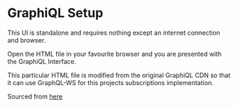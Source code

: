 # GraphiQL Setup

This UI is standalone and requires nothing except an internet connection and browser.

Open the HTML file in your favourite browser and you are presented with the GraphiQL Interface.

This particular HTML file is modified from the original GraphiQL CDN so that it can use GraphQL-WS for this projects subscriptions implementation.

Sourced from [here](https://gist.github.com/enisdenjo/a68312878fdc4df299cb0433c60c1dea)
